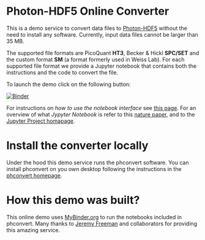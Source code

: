 # Photon-HDF5 Online Converter

This is a demo service to convert data files to [Photon-HDF5](www.photon-hdf5.org) 
without the need to install any software. Currently, input data files 
cannot be larger than 35 MB.

The supported file formats are PicoQuant **HT3**, Becker & Hickl **SPC/SET** and 
the custom format **SM** (a format formerly used in Weiss Lab).
For each supported file format we provide a Jupyter notebook that
contains both the instructions and the code to convert the file.

To launch the demo click on the following button:

[![Binder](http://mybinder.org/badge.svg)](http://mybinder.org/repo/Photon-HDF5/Photon-HDF5-Converter)

For instructions on *how to use the notebook interface* see [this page](http://nbviewer.jupyter.org/github/jupyter/notebook/blob/master/docs/source/examples/Notebook/Notebook%20Basics.ipynb#The-Notebook-dashboard). For an overview of what *Jypyter Notebook* is refer to this
[nature paper](http://www.nature.com/news/interactive-notebooks-sharing-the-code-1.16261),
and to the [Jupyter Project homapage](https://jupyter.org/).

# Install the converter locally

Under the hood this demo service runs the phconvert software.
You can install phconvert on you own desktop following the
instructions in the [phconvert homepage](http://photon-hdf5.github.io/phconvert/).

# How this demo was built?

This online demo uses [MyBinder.org](http://mybinder.org/) to run the
notebooks included in phconvert. Many thanks to [Jeremy Freeman](http://www.jeremyfreeman.net/) 
and collaborators for providing this amazing service.

